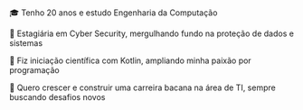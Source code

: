 🎓 Tenho 20 anos e estudo Engenharia da Computação

🔐 Estagiária em Cyber Security, mergulhando fundo na proteção de dados e sistemas

📱 Fiz iniciação científica com Kotlin, ampliando minha paixão por programação

🚀 Quero crescer e construir uma carreira bacana na área de TI, sempre buscando desafios novos
